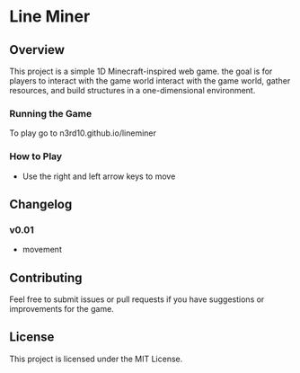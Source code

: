 # Line Miner

## Overview
This project is a simple 1D Minecraft-inspired web game. the goal is for players to interact with the game world interact with the game world, gather resources, and build structures in a one-dimensional environment.


### Running the Game
To play go to n3rd10.github.io/lineminer
### How to Play
- Use the right and left arrow keys to move


## Changelog

### v0.01
<ul>
  <li>movement</li>
</ul>

## Contributing
Feel free to submit issues or pull requests if you have suggestions or improvements for the game.

## License
This project is licensed under the MIT License.
